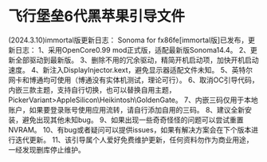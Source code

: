 # 飞行堡垒6代黑苹果引导文件
(2024.3.10)immortal版更新日志：
Sonoma for fx86fe[immortal版]已发布，更新日志：
1、采用OpenCore0.99 mod正式版，适配最新版Sonoma14.4。
2、更新全部驱动到最新版。
3、删除不用的冗余驱动，精简开机启动项，加快开机启动速度。
4、新注入DisplayInjector.kext，避免显示器适配文件未知。
5、英特尔网卡和博通均可使用（博通没有实体机测试，理论可行）。
6、取消OC引导代码，内嵌三款主题，支持自行切换，也可以替换自用主题，PickerVariant>AppleSilicon\Heikintosh\GoldenGate。
7、内嵌三码仅用于本地账户，如果要登录账号使用应用流转，请自行添加自用的三码。
8、建议全新安装，避免出现其他未知bug。
9、如果出现一些奇奇怪怪的问题可以尝试重置NVRAM。
10、有bug或者疑问可以提供issues，如果有解决方案会在下个版本进行迭代更新。
11、该引导属个人爱好免费维护更新，任何资料勿作为商业用途，一经发现删库停止维护。
